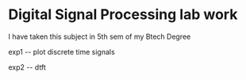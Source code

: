 # Digital Signal Processing  lab work

I have taken this subject in 5th sem of my Btech Degree

exp1 -- plot discrete time signals

exp2 -- dtft
